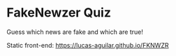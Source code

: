 # FakeNewzer Quiz
Guess which news are fake and which are true!



Static front-end: https://lucas-aguilar.github.io/FKNWZR
